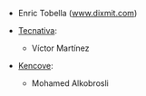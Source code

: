 - Enric Tobella (www.dixmit.com)
- [Tecnativa](https://www.tecnativa.com):
  - Víctor Martínez

- [Kencove](https://www.kencove.com):
  - Mohamed Alkobrosli
